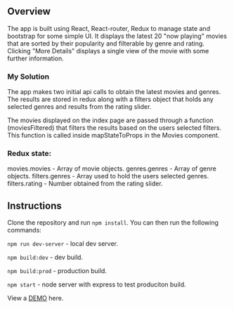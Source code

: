 ## Overview

The app is built using React, React-router, Redux to manage state and bootstrap for some simple UI. It displays the latest 20 "now playing" movies that are sorted by their popularity and filterable by genre and rating. Clicking "More Details" displays a single view of the movie with some further information.

### My Solution

The app makes two initial api calls to obtain the latest movies and genres. The results are stored in redux along with a filters object that holds any selected genres and results from the rating slider.

The movies displayed on the index page are passed through a function (moviesFiltered) that filters the results based on the users selected filters. This function is called inside mapStateToProps in the Movies component.

### Redux state:

movies.movies - Array of movie objects.
genres.genres - Array of genre objects.
filters.genres - Array used to hold the users selected genres.
filters.rating - Number obtained from the rating slider.

## Instructions

Clone the repository and run `npm install`. You can then run the following commands:

`npm run dev-server` - local dev server.

`npm build:dev` - dev build.

`npm build:prod` - production build.

`npm start` - node server with express to test produciton build.

View a [DEMO](https://jp-movie-db.netlify.com) here.
